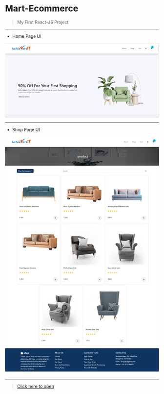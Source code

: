 # Mart-Ecommerce
> My First React-JS Project

--- 

- Home Page UI

![alt home-page](https://github.com/suraj28j/Mart-Ecommerce/blob/main/home-page.gif)

---
- Shop Page UI

![alt shop-page](https://github.com/suraj28j/Mart-Ecommerce/blob/main/shop-page.jpeg)

---
> [Click here to open](https://mart-ecommerce-mu.vercel.app/)